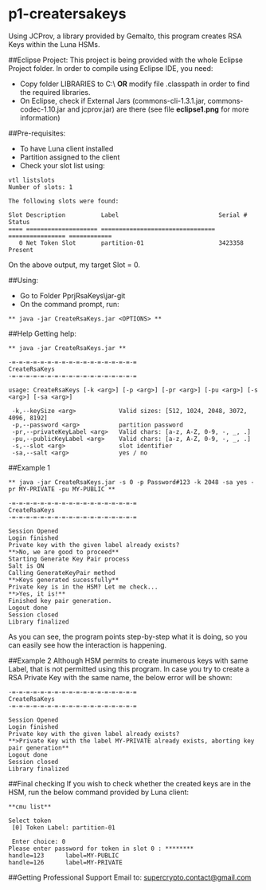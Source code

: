# p1-creatersakeys
Using JCProv, a library provided by Gemalto, this program creates RSA Keys within the Luna HSMs.

##Eclipse Project:
This project is being provided with the whole Eclipse Project folder.
In order to compile using Eclipse IDE, you need:
- Copy folder LIBRARIES to C:\ **OR** modify file .classpath in order to find the required libraries.
- On Eclipse, check if External Jars (commons-cli-1.3.1.jar, commons-codec-1.10.jar and jcprov.jar) are there (see file **eclipse1.png** for more information)

##Pre-requisites:
- To have Luna client installed
- Partition assigned to the client
- Check your slot list using:
```
vtl listslots
Number of slots: 1

The following slots were found:

Slot Description          Label                            Serial #         Status
==== ==================== ================================ ================ ============
   0 Net Token Slot       partition-01                     3423358          Present
```
On the above output, my target Slot = 0.
   
   

##Using:
- Go to Folder PprjRsaKeys\jar-git
- On the command prompt, run:
```
** java -jar CreateRsaKeys.jar <OPTIONS> **
```

##Help
Getting help:
```
** java -jar CreateRsaKeys.jar **

-=-=-=-=-=-=-=-=-=-=-=-=-=-=-=-=-=-=
CreateRsaKeys
-=-=-=-=-=-=-=-=-=-=-=-=-=-=-=-=-=-=

usage: CreateRsaKeys [-k <arg>] [-p <arg>] [-pr <arg>] [-pu <arg>] [-s <arg>] [-sa <arg>]

 -k,--keySize <arg>            Valid sizes: [512, 1024, 2048, 3072, 4096, 8192]
 -p,--password <arg>           partition password
 -pr,--privateKeyLabel <arg>   Valid chars: [a-z, A-Z, 0-9, -, _, .]
 -pu,--publicKeyLabel <arg>    Valid chars: [a-z, A-Z, 0-9, -, _, .]
 -s,--slot <arg>               slot identifier
 -sa,--salt <arg>              yes / no
```

##Example 1
```
** java -jar CreateRsaKeys.jar -s 0 -p Password#123 -k 2048 -sa yes -pr MY-PRIVATE -pu MY-PUBLIC **

-=-=-=-=-=-=-=-=-=-=-=-=-=-=-=-=-=-=
CreateRsaKeys
-=-=-=-=-=-=-=-=-=-=-=-=-=-=-=-=-=-=

Session Opened
Login finished
Private key with the given label already exists?
**>No, we are good to proceed**
Starting Generate Key Pair process
Salt is ON
Calling GenerateKeyPair method
**>Keys generated sucessfully**
Private key is in the HSM? Let me check...
**>Yes, it is!**
Finished key pair generation.
Logout done
Session closed
Library finalized
```

As you can see, the program points step-by-step what it is doing, so you can easily see how the interaction is happening.

##Example 2
Although HSM permits to create inumerous keys with same Label, that is not permitted using this program.
In case you try to create a RSA Private Key with the same name, the below error will be shown:
```
-=-=-=-=-=-=-=-=-=-=-=-=-=-=-=-=-=-=
CreateRsaKeys
-=-=-=-=-=-=-=-=-=-=-=-=-=-=-=-=-=-=

Session Opened
Login finished
Private key with the given label already exists?
**>Private Key with the label MY-PRIVATE already exists, aborting key pair generation**
Logout done
Session closed
Library finalized
```

##Final checking
If you wish to check whether the created keys are in the HSM, run the below command provided by Luna client:
```
**cmu list**

Select token
 [0] Token Label: partition-01
 
 Enter choice: 0
Please enter password for token in slot 0 : ********
handle=123      label=MY-PUBLIC
handle=126      label=MY-PRIVATE
```

##Getting Professional Support
Email to: supercrypto.contact@gmail.com
